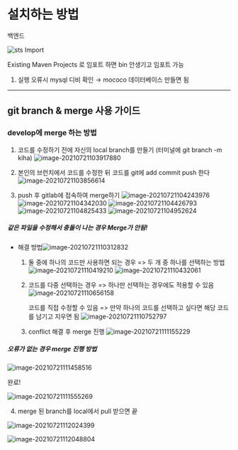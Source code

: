 # 설치하는 방법

백엔드 

![sts Import](../README.assets/sts_import.png)

Existing Maven Projects 로 임포트 하면 bin 안생기고 임포트 가능

1. 실행 오류시 mysql 디비 확인 → mococo 데이터베이스 만들면 됨



---



## git branch &  merge 사용 가이드

### develop에 merge 하는 방법

1. 코드를 수정하기 전에 자신의 local branch를 만들기 (터미널에 git branch -m kiha)
![image-20210721103917880](../README.assets/image-20210721103917880.png)

2. 본인의 브런치에서 코드를 수정한 뒤 코드를 git에 add commit push 한다
![image-20210721103856614](../README.assets/image-20210721103856614.png)

3. push 후 gitlab에 접속하여 merge하기
![image-20210721104243976](../README.assets/image-20210721104243976.png)
![image-20210721104342030](../README.assets/image-20210721104342030.png)
![image-20210721104426793](../README.assets/image-20210721104426793.png)
![image-20210721104825433](../README.assets/image-20210721104825433.png)
![image-20210721104952624](../README.assets/image-20210721104952624.png)



##### 같은 파일을 수정해서 충돌이 나는 경우 Merge가 안됨!

- 해결 방법![image-20210721110312832](../README.assets/image-20210721110312832.png)

  1. 둘 중에 하나의 코드만 사용하면 되는 경우 => 두 개 중 하나를 선택하는 방법
  ![image-20210721110419210](../README.assets/image-20210721110419210.png)
  ![image-20210721110432061](../README.assets/image-20210721110432061.png)

  2. 코드를 다중 선택하는 경우 => 하나만 선택하는 경우에도 적용할 수 있음
  ![image-20210721110656158](../README.assets/image-20210721110656158.png)

     코드를 직접 수정할 수 있음 => 만약 하나의 코드를 선택하고 싶다면 해당 코드를 남기고 지우면 됨
     ![image-20210721110752797](../README.assets/image-20210721110752797.png)

  3. conflict 해결 후 merge 진행
  ![image-20210721111155229](../README.assets/image-20210721111155229.png)



##### 오류가 없는 경우 merge 진행 방법

![image-20210721111458516](../README.assets/image-20210721111458516.png)

완료!

![image-20210721111555269](../README.assets/image-20210721111555269.png)

4. merge 된 branch를 local에서 pull 받으면 끝

![image-20210721112024399](../README.assets/image-20210721112024399.png)



![image-20210721112048804](../README.assets/image-20210721112048804.png)

